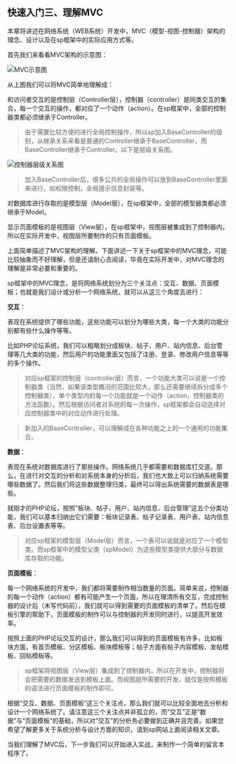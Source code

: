 ## 快速入门三、理解MVC

本章将讲述在网络系统（WEB系统）开发中，MVC（模型-视图-控制器）架构的理念、设计以及在sp框架中的实际应用方式等。

首先我们来看看MVC架构的示意图：

![MVC示意图](images/5.jpg)

从上图我们可以将MVC简单地理解成：

和访问者交互的是控制层（Controller层），控制器（controller）是同类交互的集合，每一个交互的操作，都对应了一个动作（action）。在sp框架中，全部的控制器类都必须继承于Controller。

> 由于需要比较方便的进行全局控制操作，所以sp加入BaseController的级别，从继承关系来看是普通的Controller继承于BaseController，而BaseController继承于Controller。以下是层级关系图。

![控制器层级关系图](images/6.jpg)

> 加入BaseController后，很多公共的全局操作可以放到BaseController里面来进行，如权限控制，全局提示信息封装等。

对数据库进行存取的是模型层（Model层），在sp框架中，全部的模型器类都必须继承于Model。

显示页面模板的是视图层（View层），在sp框架中，视图层被集成到了控制器内，所以在实际开发中，视图层所要制作的只有页面模板。

上面简单描述了MVC架构的理解。下面讲述一下关于sp框架中的MVC理念，可能比较抽象而不好理解，但是还请耐心去阅读，毕竟在实际开发中，对MVC理念的理解是非常必要和重要的。

sp框架中的MVC理念，是将网络系统划分为三个关注点：交互、数据、页面模板；也就是我们设计或分析一个网络系统，就可以从这三个角度去进行：

**交互**：

表现在系统提供了哪些功能，这些功能可以划分为哪些大类，每一个大类的功能分别都有些什么操作等等。

比如PHP论坛系统，我们可以粗略划分成板块、帖子、用户、站内信息、后台管理等几大类的功能，然后用户的功能里面又包括了注册、登录、修改用户信息等等的多个操作。

> 对应sp框架的控制层（controller层）而言，一个功能大类可以说是一个控制器类（当然，如果该类型概况的范围比较大，那么还需要继续拆分成多个控制器类），单个类型内的每一个功能就是一个动作（action，控制器类的方法函数）。然后根据访问者对系统的每一次操作，sp框架都会自动选择对应控制器类中的对应动作进行处理。

> 新加入的BaseController，可以理解成在各种功能之上的一个通用的功能集合。

**数据**：

表现在系统对数据库进行了那些操作。网络系统几乎都需要和数据库打交道。那么，在进行对交互的分析和对系统本身的分析后，我们也大致上可以归纳系统需要哪些数据了。然后我们将这些数据整理归类，最终可以得出系统需要的数据表是哪些。

就刚才的PHP论坛，按照“板块、帖子、用户、站内信息、后台管理”这五个分类功能，我们可以基本归纳出它们需要：板块记录表、帖子记录表、用户表、站内信息表、后台设置表等等。

> 对应sp框架的模型层（Model层）而言，一个表可以说就是对应了一个模型类。而sp框架中的模型父类（spModel）为这些模型类提供大部分与数据库存取的功能。

**页面模板**：

每一个网络系统的开发中，我们都将需要制作相当数量的页面。简单来说，控制器的每一个动作（action）都有可能产生一个页面，所以在理清所有交互，完成控制器的设计后（未写代码前），我们就可以得到需要的页面模板的清单了。然后在模板引擎的帮助下，页面模板的制作可以与控制器的开发同时进行，以提高开发效率。

按照上面的PHP论坛交互的设计，那么我们可以得到的页面模板有许多，比如板块方面，有首页模板、分区模板、板块模板等；帖子方面有帖子内容模板、发帖模板、回帖模板等。

>sp框架将视图层（View层）集成到了控制器内，所以在开发中，控制器将会把需要的数据发送到模板上面。而视图层所需要的开发，就仅是按照模板的语法进行页面模板的制作即可。

根据“交互、数据、页面模板”这三个关注点，那么我们就可以比较全面地去分析和设计一个网络系统了。请注意这三个关注点并非孤立的，而“交互”正是“数据”与“页面模板”的基础，所以对“交互”的分析务必要做到正确并且完善。如果您希望了解更多关于系统分析与设计方面的知识，请到sp网站上面阅读相关文章。

当我们理解了MVC后，下一步我们可以开始进入实战，来制作一个简单的留言本程序了。 